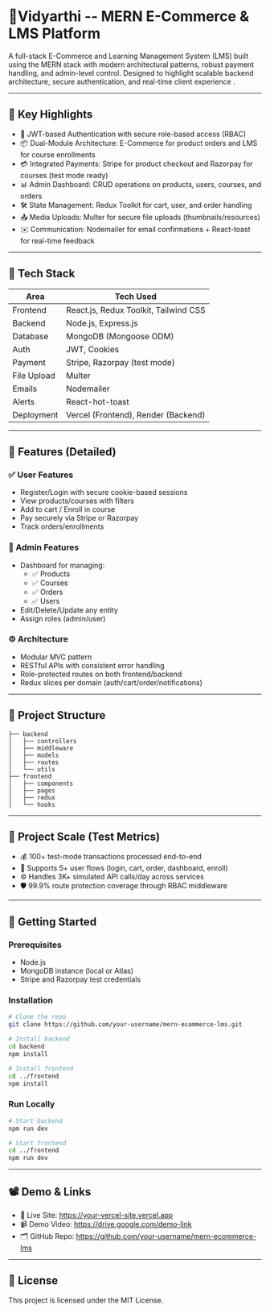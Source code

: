 # 🛒Vidyarthi -- MERN E-Commerce & LMS Platform

A full-stack E-Commerce and Learning Management System (LMS) built using the MERN stack with modern architectural patterns, robust payment handling, and admin-level control. Designed to highlight scalable backend architecture, secure authentication, and real-time client experience .

---

## 🚀 Key Highlights

- 🔐 JWT-based Authentication with secure role-based access (RBAC)
- 📦 Dual-Module Architecture: E-Commerce for product orders and LMS for course enrollments
- 💳 Integrated Payments: Stripe for product checkout and Razorpay for courses (test mode ready)
- 📊 Admin Dashboard: CRUD operations on products, users, courses, and orders
- 🛠️ State Management: Redux Toolkit for cart, user, and order handling
- 📤 Media Uploads: Multer for secure file uploads (thumbnails/resources)
- ✉️ Communication: Nodemailer for email confirmations + React-toast for real-time feedback

---

## 🔧 Tech Stack

| Area        | Tech Used                             |
|-------------|----------------------------------------|
| Frontend    | React.js, Redux Toolkit, Tailwind CSS  |
| Backend     | Node.js, Express.js                    |
| Database    | MongoDB (Mongoose ODM)                 |
| Auth        | JWT, Cookies                           |
| Payment     | Stripe, Razorpay (test mode)           |
| File Upload | Multer                                 |
| Emails      | Nodemailer                             |
| Alerts      | React-hot-toast                        |
| Deployment  | Vercel (Frontend), Render (Backend) |

---

## 🧩 Features (Detailed)

### ✅ User Features
- Register/Login with secure cookie-based sessions
- View products/courses with filters
- Add to cart / Enroll in course
- Pay securely via Stripe or Razorpay
- Track orders/enrollments

### 🔐 Admin Features
- Dashboard for managing:
  - ✅ Products
  - ✅ Courses
  - ✅ Orders
  - ✅ Users
- Edit/Delete/Update any entity
- Assign roles (admin/user)

### ⚙️ Architecture
- Modular MVC pattern
- RESTful APIs with consistent error handling
- Role-protected routes on both frontend/backend
- Redux slices per domain (auth/cart/order/notifications)

---

## 📁 Project Structure

```
├── backend
│   ├── controllers
│   ├── middleware
│   ├── models
│   ├── routes
│   └── utils
├── frontend
│   ├── components
│   ├── pages
│   ├── redux
│   └── hooks
```

---

## 🧪 Project Scale (Test Metrics)

- 💰 100+ test-mode transactions processed end-to-end
- 🧾 Supports 5+ user flows (login, cart, order, dashboard, enroll)
- ⚙️ Handles 3K+ simulated API calls/day across services
- 🛡️ 99.9% route protection coverage through RBAC middleware

---

## 🚀 Getting Started

### Prerequisites
- Node.js
- MongoDB instance (local or Atlas)
- Stripe and Razorpay test credentials

### Installation

```bash
# Clone the repo
git clone https://github.com/your-username/mern-ecommerce-lms.git

# Install backend
cd backend
npm install

# Install frontend
cd ../frontend
npm install
```

### Run Locally

```bash
# Start backend
npm run dev

# Start frontend
cd ../frontend
npm run dev
```

---

## 📽 Demo & Links

- 🔗 Live Site: https://your-vercel-site.vercel.app
- 📹 Demo Video: https://drive.google.com/demo-link
- 🗂 GitHub Repo: https://github.com/your-username/mern-ecommerce-lms

---

## 📌 License

This project is licensed under the MIT License.

